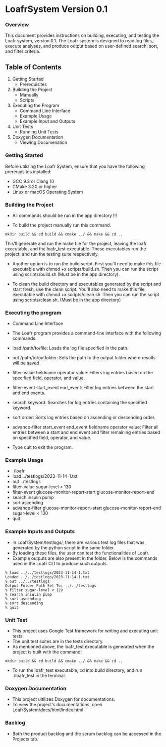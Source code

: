 # LoafrSystem Version 0.1

### Overview

This document provides instructions on building, executing, and testing the Loafr system, version 0.1. The Loafr system is designed to read log files, execute analyses, and produce output based on user-defined search, sort, and filter criteria.

## Table of Contents

1. Getting Started
   - Prerequisites
2. Building the Project
   - Manually
   - Scripts
3. Executing the Program
   - Command Line Interface
   - Example Usage
   - Example Input and Outputs
4. Unit Tests
   - Running Unit Tests
5. Doxygen Documentation
   - Viewing Documenation

### Getting Started

Before utilizing the Loafr System, ensure that you have the following prerequisites installed:

- GCC 9.3 or Clang 10
- CMake 3.20 or higher
- Linux or macOS Operating System

### Building the Project

- All commands should be run in the app directory !!!

- To build the project manually run this command.

```
mkdir build && cd build && cmake ../ && make && cd ..
```

This'll generate and run the make file for the project, leaving the loafr executable, and the loafr_test executable.
These executables run the project, and run the testing suite respectively.

- Another option is to run the build script. First you'll need to make this file executable with chmod +x scripts/build.sh.
  Then you can run the script using scripts/build.sh (Must be in the app directory).

- To clean the build directory and executables generated by the script and start fresh, use the clean script.
  You'll also need to make this file executable with chmod +x scripts/clean.sh.
  Then you can run the script using scripts/clean.sh. (Must be in the app directory)

### Executing the program

- Command Line Interface
- The Loafr program provides a command-line interface with the following commands:

- load /path/to/file: Loads the log file specified in the path.
- out /path/to/outfolder: Sets the path to the output folder where results will be saved.
- filter-value fieldname operator value: Filters log entries based on the specified field, operator, and value.
- filter-event start_event end_event: Filter log entries between the start and end events.
- search keyword: Searches for log entries containing the specified keyword.
- sort order: Sorts log entries based on ascending or descending order.
- advance-filter start_event end_event fieldname operator value: Filter all entries between a start and end event and filter remaining entries based on specified field, operator, and value.
- Type quit to exit the program.

### Example Usage

- ./loafr
- load ../testlogs/2023-11-14-1.txt
- out ../testlogs
- filter-value sugar-level < 130
- filter-event glucose-monitor-report-start glucose-monitor-report-end
- search insulin pump
- sort ascending
- advance-filter glucose-monitor-report-start glucose-monitor-report-end sugar-level < 130
- quit

### Example Inputs and Outputs
- In LoafrSystem/testlogs/, there are various test log files that was generated by the python script in the same folder.
- By loading these files, the user can test the functionalities of Loafr.
- Example outputs are also present in the folder. Below is the commands used in the Loafr CLI to produce such outputs.
```
% load ../../testlogs/2023-11-14-1.txt
Loaded ../../testlogs/2023-11-14-1.txt
% out ../../testlogs
Output Folder Path Set To: ../../testlogs
% filter sugar-level < 120
% search insulin pump
% sort ascending
% sort descending
% quit
```

### Unit Test
- This project uses Google Test framework for writing and executing unit tests.
- The unit test suites are in the tests directory.
- As mentioned above, the loafr_test executable is generated when the project is built with the command:
```
mkdir build && cd build && cmake ../ && make && cd ..
```
- To run the loafr_test executable, cd into build directory, and run ./loafr_test in the terminal.

### Doxygen Documentation
- This project ultilizes Doxygen for documentations.
- To view the project's documentations, open LoafrSystem/docs/html/index.html

### Backlog
- Both the product backlog and the scrum backlog can be accessed in the Projects tab.
